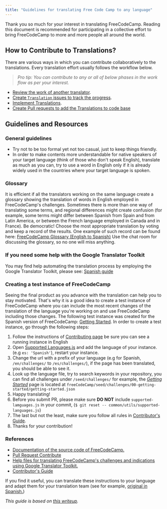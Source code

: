 ```yaml
---
title: "Guidelines for translating Free Code Camp to any language"
---
```


Thank you so much for your interest in translating FreeCodeCamp. Reading this document is recommended for participating in a collective effort to bring FreeCodeCamp to more and more people all around the world.

## How to Contribute to Translations?

There are various ways in which you can contribute collaboratively to the translations. Every translation effort usually follows the workflow below.

> _Pro tip: You can contribute to any or all of below phases in the work flow as per your interest._

*   [Review the work of another translator](http://forum.freecodecamp.com/t/guidelines-for-translating-free-code-camp-to-any-language/19111/3).
*   [Create `Translation` issues to track the progress](http://forum.freecodecamp.com/t/guidelines-for-translating-free-code-camp-to-any-language/19111/4).
*   [Implement Translations](http://forum.freecodecamp.com/t/guidelines-for-translating-free-code-camp-to-any-language/19111/5).
*   [Create Pull requests to add the Translations to code base](http://forum.freecodecamp.com/t/guidelines-for-translating-free-code-camp-to-any-language/19111/6)

## Guidelines and Resources

### General guidelines

*   Try not to be too formal yet not too casual, just to keep things friendly.
*   In order to make contents more understandable for native speakers of your target language (think of those who don't speak English), translate as much as you can, try to use a word in English only if it is already widely used in the countries where your target language is spoken.

### Glossary

It is efficient if all the translators working on the same language create a glossary showing the translation of words in English employed in FreeCodeCamp's challenges. Sometimes there is more than one way of translating some terms, and regional differences might create confusion (for example, some terms might differ between Spanish from Spain and from Latin America, or between the French language employed in Canada and in France). Be democratic! Choose the most appropriate translation by voting and keep a record of the results. One example of such record can be found here: [FreeCodeCamp Glossary (English to Spanish)](https://docs.google.com/spreadsheets/d/1c60Sl4MAAsZ7biCPgur7A4aVqhErIfwrE1SulPqbOGo/edit#gid=0) Use the chat room for discussing the glossary, so no one will miss anything.

### If you need some help with the Google Translator Toolkit

You may find help automating the translation process by employing the Google Translator Toolkit, please see: [Spanish guide](https://github.com/vtamara/fcc_trad)

### Creating a test instance of FreeCodeCamp

Seeing the final product as you advance with the translation can help you to stay motivated. That's why it is a good idea to create a test instance of FreeCodeCamp where you can include the most recent changes of the translation of the language you're working on and use FreeCodeCamp including those changes. The following test instance was created for the Spanish version of FreeCodeCamp: [Getting Started](https://github.com/freeCodeCamp/freeCodeCamp/blob/staging/seed/challenges/00-getting-started/getting-started.json). In order to create a test instance, go through the following steps:

1.  Follow the instructions of [Contributing page](https://github.com/FreeCodeCamp/FreeCodeCamp/blob/staging/CONTRIBUTING.md) be sure you can see a running instance in English
2.  Open [Supported Languages.js](https://github.com/freeCodeCamp/freeCodeCamp/blob/staging/common/utils/supported-languages.js) and add the language of your instance.(e.g `es: 'Spanish'`), restart your instance.
3.  Change the url with a prefix of your language (e.g for Spanish, `/en/challenges/` to `/es/challenges/`), if the page has been translated, you should be able to see it.
4.  Look up the language file, try to search keywords in your repository, you can find all challenges under `/seed/challenges/` for example, the _[Getting Started](https://github.com/freeCodeCamp/freeCodeCamp/blob/staging/seed/challenges/00-getting-started/getting-started.json)_ page is located at `freeCodeCamp/seed/challenges/00-getting-started/getting-started.json`
5.  Happy translating!
6.  Before you submit PR, please make sure **DO NOT** include `supported-lamguages.js` in your commit, (`$ git reset -- common/utils/supported-languages.js`)
7.  The last but not the least, make sure you follow all rules in [Contributor's Guide](https://github.com/freeCodeCamp/freeCodeCamp/blob/staging/CONTRIBUTING.md).
8.  Thanks for your contribution!

### References

*   [Documentation of the source code of FreeCodeCamp.](https://github.com/FreeCodeCamp/FreeCodeCamp/blob/staging/README.md)
*   [Pull Request Contribute](https://github.com/FreeCodeCamp/FreeCodeCamp/wiki/Pull-Request-Contribute)
*   [Help files for translating FreeCodeCamp's challenges and indications using Google Translator Toolkit.](https://github.com/vtamara/fcc_trad/blob/master/README.md)
*   [Contributor's Guide](https://github.com/freeCodeCamp/freeCodeCamp/blob/staging/CONTRIBUTING.md)

If you find it useful, you can translate these instructions to your language and adapt them for your translation team (see for example, [original in Spanish.](https://github.com/vtamara/fcc_trad/blob/master/Recomendaciones.md))

_This guide is based on [this writeup](https://github.com/vtamara/fcc_trad/blob/master/Recomendaciones.EN.md)._
